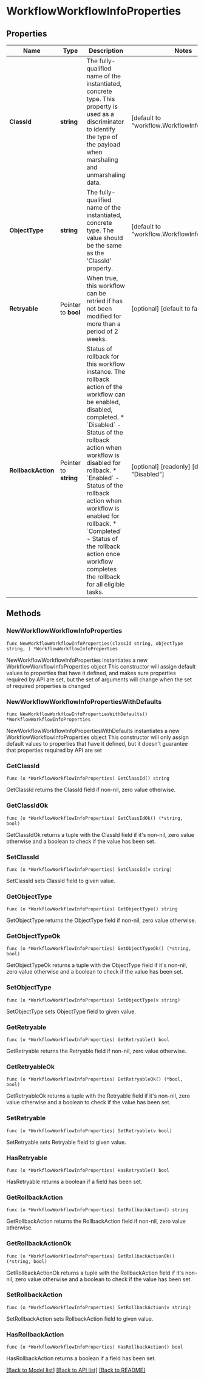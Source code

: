 # WorkflowWorkflowInfoProperties

## Properties

Name | Type | Description | Notes
------------ | ------------- | ------------- | -------------
**ClassId** | **string** | The fully-qualified name of the instantiated, concrete type. This property is used as a discriminator to identify the type of the payload when marshaling and unmarshaling data. | [default to "workflow.WorkflowInfoProperties"]
**ObjectType** | **string** | The fully-qualified name of the instantiated, concrete type. The value should be the same as the &#39;ClassId&#39; property. | [default to "workflow.WorkflowInfoProperties"]
**Retryable** | Pointer to **bool** | When true, this workflow can be retried if has not been modified for more than a period of 2 weeks. | [optional] [default to false]
**RollbackAction** | Pointer to **string** | Status of rollback for this workflow instance. The rollback action of the workflow can be enabled, disabled, completed. * &#x60;Disabled&#x60; - Status of the rollback action when workflow is disabled for rollback. * &#x60;Enabled&#x60; - Status of the rollback action when workflow is enabled for rollback. * &#x60;Completed&#x60; - Status of the rollback action once workflow completes the rollback for all eligible tasks. | [optional] [readonly] [default to "Disabled"]

## Methods

### NewWorkflowWorkflowInfoProperties

`func NewWorkflowWorkflowInfoProperties(classId string, objectType string, ) *WorkflowWorkflowInfoProperties`

NewWorkflowWorkflowInfoProperties instantiates a new WorkflowWorkflowInfoProperties object
This constructor will assign default values to properties that have it defined,
and makes sure properties required by API are set, but the set of arguments
will change when the set of required properties is changed

### NewWorkflowWorkflowInfoPropertiesWithDefaults

`func NewWorkflowWorkflowInfoPropertiesWithDefaults() *WorkflowWorkflowInfoProperties`

NewWorkflowWorkflowInfoPropertiesWithDefaults instantiates a new WorkflowWorkflowInfoProperties object
This constructor will only assign default values to properties that have it defined,
but it doesn't guarantee that properties required by API are set

### GetClassId

`func (o *WorkflowWorkflowInfoProperties) GetClassId() string`

GetClassId returns the ClassId field if non-nil, zero value otherwise.

### GetClassIdOk

`func (o *WorkflowWorkflowInfoProperties) GetClassIdOk() (*string, bool)`

GetClassIdOk returns a tuple with the ClassId field if it's non-nil, zero value otherwise
and a boolean to check if the value has been set.

### SetClassId

`func (o *WorkflowWorkflowInfoProperties) SetClassId(v string)`

SetClassId sets ClassId field to given value.


### GetObjectType

`func (o *WorkflowWorkflowInfoProperties) GetObjectType() string`

GetObjectType returns the ObjectType field if non-nil, zero value otherwise.

### GetObjectTypeOk

`func (o *WorkflowWorkflowInfoProperties) GetObjectTypeOk() (*string, bool)`

GetObjectTypeOk returns a tuple with the ObjectType field if it's non-nil, zero value otherwise
and a boolean to check if the value has been set.

### SetObjectType

`func (o *WorkflowWorkflowInfoProperties) SetObjectType(v string)`

SetObjectType sets ObjectType field to given value.


### GetRetryable

`func (o *WorkflowWorkflowInfoProperties) GetRetryable() bool`

GetRetryable returns the Retryable field if non-nil, zero value otherwise.

### GetRetryableOk

`func (o *WorkflowWorkflowInfoProperties) GetRetryableOk() (*bool, bool)`

GetRetryableOk returns a tuple with the Retryable field if it's non-nil, zero value otherwise
and a boolean to check if the value has been set.

### SetRetryable

`func (o *WorkflowWorkflowInfoProperties) SetRetryable(v bool)`

SetRetryable sets Retryable field to given value.

### HasRetryable

`func (o *WorkflowWorkflowInfoProperties) HasRetryable() bool`

HasRetryable returns a boolean if a field has been set.

### GetRollbackAction

`func (o *WorkflowWorkflowInfoProperties) GetRollbackAction() string`

GetRollbackAction returns the RollbackAction field if non-nil, zero value otherwise.

### GetRollbackActionOk

`func (o *WorkflowWorkflowInfoProperties) GetRollbackActionOk() (*string, bool)`

GetRollbackActionOk returns a tuple with the RollbackAction field if it's non-nil, zero value otherwise
and a boolean to check if the value has been set.

### SetRollbackAction

`func (o *WorkflowWorkflowInfoProperties) SetRollbackAction(v string)`

SetRollbackAction sets RollbackAction field to given value.

### HasRollbackAction

`func (o *WorkflowWorkflowInfoProperties) HasRollbackAction() bool`

HasRollbackAction returns a boolean if a field has been set.


[[Back to Model list]](../README.md#documentation-for-models) [[Back to API list]](../README.md#documentation-for-api-endpoints) [[Back to README]](../README.md)


